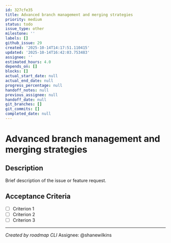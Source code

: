 ```yaml
---
id: 327cfe35
title: Advanced branch management and merging strategies
priority: medium
status: todo
issue_type: other
milestone: ''
labels: []
github_issue: 29
created: '2025-10-14T14:17:51.110415'
updated: '2025-10-14T16:42:03.753483'
assignee: ''
estimated_hours: 4.0
depends_on: []
blocks: []
actual_start_date: null
actual_end_date: null
progress_percentage: null
handoff_notes: null
previous_assignee: null
handoff_date: null
git_branches: []
git_commits: []
completed_date: null
---
```


# Advanced branch management and merging strategies

## Description

Brief description of the issue or feature request.

## Acceptance Criteria

- [ ] Criterion 1
- [ ] Criterion 2
- [ ] Criterion 3

---
*Created by roadmap CLI*
Assignee: @shanewilkins